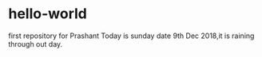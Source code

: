 # hello-world
first repository for Prashant
Today is sunday date 9th Dec 2018,it is raining through out day.
